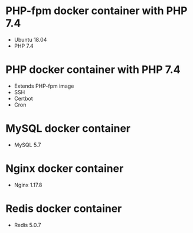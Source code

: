 # PHP-fpm docker container with PHP 7.4
* Ubuntu 18.04
* PHP 7.4

# PHP docker container with PHP 7.4
* Extends PHP-fpm image
* SSH
* Certbot
* Cron

# MySQL docker container
* MySQL 5.7

# Nginx docker container
* Nginx 1.17.8

# Redis docker container
* Redis 5.0.7
